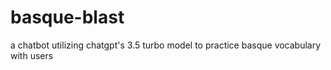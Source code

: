 # basque-blast
a chatbot utilizing chatgpt's 3.5 turbo model to practice basque vocabulary with users
